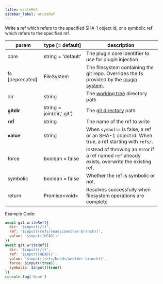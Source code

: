 ```yaml
---
title: writeRef
sidebar_label: writeRef
---
```


Write a ref which refers to the specified SHA-1 object id, or a symbolic ref which refers to the specified ref.

| param           | type [= default]          | description                                                                                               |
| --------------- | ------------------------- | --------------------------------------------------------------------------------------------------------- |
| core            | string = 'default'        | The plugin core identifier to use for plugin injection                                                    |
| fs [deprecated] | FileSystem                | The filesystem containing the git repo. Overrides the fs provided by the [plugin system](./plugin_fs.md). |
| dir             | string                    | The [working tree](dir-vs-gitdir.md) directory path                                                       |
| **gitdir**      | string = join(dir,'.git') | The [git directory](dir-vs-gitdir.md) path                                                                |
| **ref**         | string                    | The name of the ref to write                                                                              |
| **value**       | string                    | When `symbolic` is false, a ref or an SHA-1 object id. When true, a ref starting with `refs/`.            |
| force           | boolean = false           | Instead of throwing an error if a ref named `ref` already exists, overwrite the existing ref.             |
| symbolic        | boolean = false           | Whether the ref is symbolic or not.                                                                       |
| return          | Promise\<void\>           | Resolves successfully when filesystem operations are complete                                             |

Example Code:

```js live
await git.writeRef({
  dir: '$input((/))',
  ref: '$input((refs/heads/another-branch))',
  value: '$input((HEAD))'
})
await git.writeRef({
  dir: '$input((/))',
  ref: '$input((HEAD))',
  value: '$input((refs/heads/another-branch))',
  force: $input((true)),
  symbolic: $input((true))
})
console.log('done')
```
